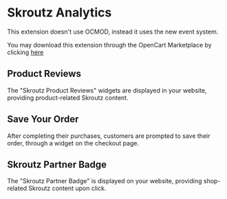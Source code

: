 # Skroutz Analytics
This extension doesn't use OCMOD, instead it uses the new event system.

You may download this extension through the OpenCart Marketplace by clicking [here](https://www.opencart.com/index.php?route=marketplace/extension/info&extension_id=44079)

## Product Reviews
The "Skroutz Product Reviews" widgets are displayed in your website, providing product-related Skroutz content.

## Save Your Order
After completing their purchases, customers are prompted to save their order, through a widget on the checkout page.

## Skroutz Partner Badge
The "Skroutz Partner Badge" is displayed on your website, providing shop-related Skroutz content upon click.